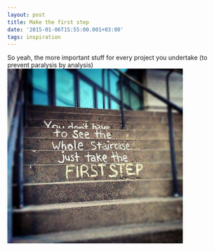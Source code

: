 ```yaml
---
layout: post
title: Make the first step
date: '2015-01-06T15:55:00.001+03:00'
tags: inspiration
---
```

So yeah, the more important stuff for every project you undertake (to prevent paralysis by analysis)
![First step](../images/first_step.jpg)
